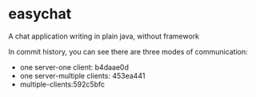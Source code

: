 # easychat
A chat application writing in plain java, without framework

In commit history, you can see there are three modes of communication:
  + one server-one client: b4daae0d
  + one server-multiple clients: 453ea441
  + multiple-clients:592c5bfc
